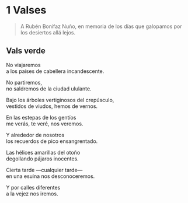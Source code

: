 # 1 Valses

> A Rubén Bonifaz Nuño, en memoria de
> los días que galopamos por los desiertos
> allá lejos.

## Vals verde

No viajaremos  
a los países de cabellera incandescente.  

No partiremos,  
no saldremos de la ciudad ululante.  

Bajo los árboles vertiginosos del crepúsculo,  
vestidos de viudos, hemos de vernos.  

En las estepas de los gentíos  
me verás, te veré, nos veremos.  

Y alrededor de nosotros  
los recuerdos de pico ensangrentado.  

Las hélices amarillas del otoño  
degollando pájaros inocentes.  

Cierta tarde —cualquier tarde—  
en una esuina nos desconoceremos.  

Y por calles diferentes  
a la vejez nos iremos.  
